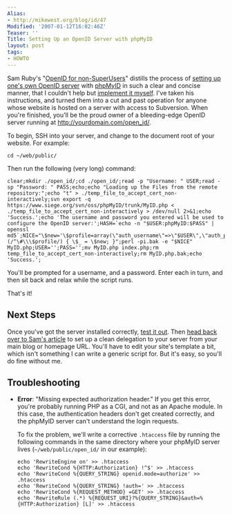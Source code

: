 ```yaml
---
Alias:
- http://mikewest.org/blog/id/47
Modified: '2007-01-12T16:02:46Z'
Teaser: ''
Title: Setting Up an OpenID Server with phpMyID
layout: post
tags:
- HOWTO
---
```

Sam Ruby's "[OpenID for non-SuperUsers][sam_openID]" distills the process of
[setting up one's own OpenID server][setup] with [phpMyID][] in such a clear and
concise manner, that I couldn't help but [implement it myself][my_server].  I've taken his
instructions, and turned them into a cut and past operation for anyone whose
website is hosted on a server with access to Subversion.  When you're
finished, you'll be the proud owner of a bleeding-edge OpenID server running
at http://yourdomain.com/open_id/.

To begin, SSH into your server, and change to the document root of your
website.  For example:

    cd ~/web/public/

Then run the following (very long) command:

    clear;mkdir ./open_id/;cd ./open_id/;read -p "Username: " USER;read -sp "Password: " PASS;echo;echo "Loading up the Files from the remote repository:";echo "t" > ./temp_file_to_accept_cert_non-interactively;svn export -q https://www.siege.org/svn/oss/phpMyID/trunk/MyID.php < ./temp_file_to_accept_cert_non-interactively > /dev/null 2>&1;echo 'Success.';echo 'The username and password you entered will be used to configure the OpenID server:';HASH=`echo -n "$USER:phpMyID:$PASS" | openssl md5`;NICE="\$new='\$profile=array(\"auth_username\"=>\"$USER\",\"auth_password\"=>\"$HASH\");';if (/^\#\\\$profile/) { \$_ = \$new; }";perl -pi.bak -e "$NICE" MyID.php;USER='';PASS='';mv MyID.php index.php;rm temp_file_to_accept_cert_non-interactively;rm MyID.php.bak;echo 'Success.';

You'll be prompted for a username, and a password.  Enter each in turn, and then sit back and relax while the script runs.

That's it!

Next Steps
----------

Once you've got the server installed correctly, [test it out][test].  Then
[head back over to Sam's article][next_steps] to set up a clean delegation to
your server from your main blog or homepage URL.  You'll have to edit your
site's template a bit, which isn't something I can write a generic script for.
But it's easy, so you'll do fine without me.

Troubleshooting
---------------

*   __Error__: "Missing expected authorization header."  If you get this
    error, you're probably running PHP as a CGI, and not as an Apache module.
    In this case, the authentication headers don't get created correctly, and
    the phpMyID server can't understand the login requests.
    
    To fix the problem, we'll write a corrective `.htaccess` file by running
    the following commands in the same directory where your phpMyID server
    lives (`~/web/public/open_id/` in our example):
    
        echo 'RewriteEngine on' >> .htaccess
        echo 'RewriteCond %{HTTP:Authorization} !^$' >> .htaccess
        echo 'RewriteCond %{QUERY_STRING} openid.mode=authorize' >> .htaccess
        echo 'RewriteCond %{QUERY_STRING} !auth=' >> .htaccess
        echo 'RewriteCond %{REQUEST_METHOD} =GET' >> .htaccess
        echo 'RewriteRule (.*) %{REQUEST_URI}?%{QUERY_STRING}&auth=%{HTTP:Authorization} [L]' >> .htaccess

[sam_openID]: http://www.intertwingly.net/blog/2007/01/03/OpenID-for-non-SuperUsers "Sam Ruby: 'OpenID for non-SuperUsers"
[setup]: http://www.intertwingly.net/blog/2007/01/03/OpenID-for-non-SuperUsers#MasterOfYourDomain
[next_steps]: http://www.intertwingly.net/blog/2007/01/03/OpenID-for-non-SuperUsers#claimYourBlog
[phpMyID]: http://siege.org/projects/phpMyID "phpMyID: A standalone, single user, OpenID Identity Provider"
[test]: http://www.openidenabled.com/resources/openid-test/checkup "Test your OpenID Setup"
[my_server]: https://mikewest.org/open_id/ "Mike West's OpenID Server"